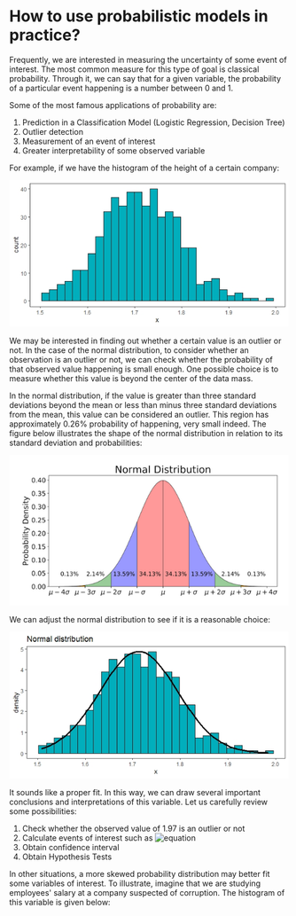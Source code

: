 # How to use probabilistic models in practice?

Frequently, we are interested in measuring the uncertainty of some event of interest. The most common measure for this type of goal is classical probability. Through it, we can say that for a given variable, the probability of a particular event happening is a number between 0 and 1.

Some of the most famous applications of probability are:

1. Prediction in a Classification Model (Logistic Regression, Decision Tree)
2. Outlier detection
3. Measurement of an event of interest
4. Greater interpretability of some observed variable

For example, if we have the histogram of the height of a certain company:

![height](https://github.com/AlbertoRodrigues/fit_probability_distributions/blob/main/images/normal_ex1.jpeg)

We may be interested in finding out whether a certain value is an outlier or not. In the case of the normal distribution, to consider whether an observation is an outlier or not, we can check whether the probability of that observed value happening is small enough. One possible choice is to measure whether this value is beyond the center of the data mass.

 In the normal distribution, if the value is greater than three standard deviations beyond the mean or less than minus three standard deviations from the mean, this value can be considered an outlier. This region has approximately 0.26% probability of happening, very small indeed. The figure below illustrates the shape of the normal distribution in relation to its standard deviation and probabilities:

![teoricnormal](https://github.com/AlbertoRodrigues/fit_probability_distributions/blob/main/images/normalteorica.png)

We can adjust the normal distribution to see if it is a reasonable choice:

![fitnormal](https://github.com/AlbertoRodrigues/fit_probability_distributions/blob/main/images/normalajuste1.jpeg)

It sounds like a proper fit. In this way, we can draw several important conclusions and interpretations of this variable. Let us carefully review some possibilities:

1. Check whether the observed value of 1.97 is an outlier or not
2. Calculate events of interest such as ![equation](https://latex.codecogs.com/gif.latex?\mathbb{P}(X>1.9))
3. Obtain confidence interval
4. Obtain Hypothesis Tests

In other situations, a more skewed probability distribution may better fit some variables of interest.
To illustrate, imagine that we are studying employees' salary at a company suspected of corruption. The histogram of this variable is given below: